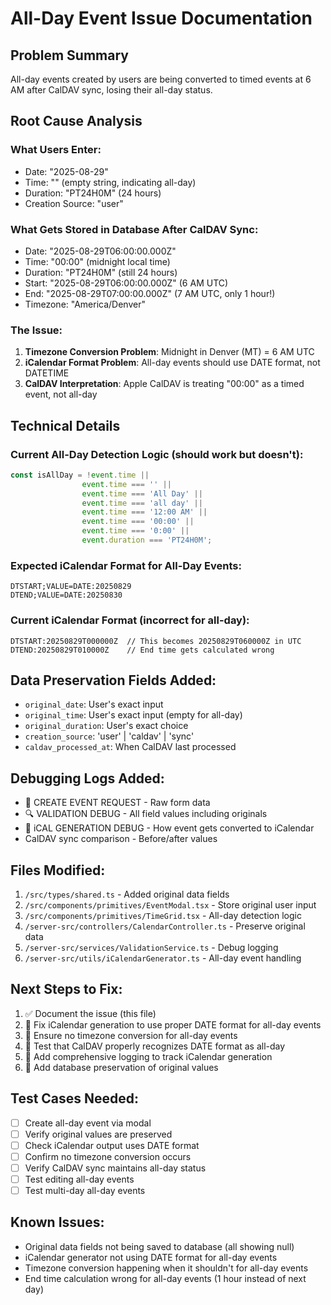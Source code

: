 # All-Day Event Issue Documentation

## Problem Summary
All-day events created by users are being converted to timed events at 6 AM after CalDAV sync, losing their all-day status.

## Root Cause Analysis

### What Users Enter:
- Date: "2025-08-29"
- Time: "" (empty string, indicating all-day)
- Duration: "PT24H0M" (24 hours)
- Creation Source: "user"

### What Gets Stored in Database After CalDAV Sync:
- Date: "2025-08-29T06:00:00.000Z" 
- Time: "00:00" (midnight local time)
- Duration: "PT24H0M" (still 24 hours)
- Start: "2025-08-29T06:00:00.000Z" (6 AM UTC)
- End: "2025-08-29T07:00:00.000Z" (7 AM UTC, only 1 hour!)
- Timezone: "America/Denver"

### The Issue:
1. **Timezone Conversion Problem**: Midnight in Denver (MT) = 6 AM UTC
2. **iCalendar Format Problem**: All-day events should use DATE format, not DATETIME
3. **CalDAV Interpretation**: Apple CalDAV is treating "00:00" as a timed event, not all-day

## Technical Details

### Current All-Day Detection Logic (should work but doesn't):
```typescript
const isAllDay = !event.time || 
                event.time === '' || 
                event.time === 'All Day' || 
                event.time === 'all day' ||
                event.time === '12:00 AM' ||
                event.time === '00:00' ||
                event.time === '0:00' ||
                event.duration === 'PT24H0M';
```

### Expected iCalendar Format for All-Day Events:
```
DTSTART;VALUE=DATE:20250829
DTEND;VALUE=DATE:20250830
```

### Current iCalendar Format (incorrect for all-day):
```
DTSTART:20250829T000000Z  // This becomes 20250829T060000Z in UTC
DTEND:20250829T010000Z    // End time gets calculated wrong
```

## Data Preservation Fields Added:
- `original_date`: User's exact input
- `original_time`: User's exact input (empty for all-day)
- `original_duration`: User's exact choice
- `creation_source`: 'user' | 'caldav' | 'sync'
- `caldav_processed_at`: When CalDAV last processed

## Debugging Logs Added:
- 📨 CREATE EVENT REQUEST - Raw form data
- 🔍 VALIDATION DEBUG - All field values including originals
- 📅 iCAL GENERATION DEBUG - How event gets converted to iCalendar
- CalDAV sync comparison - Before/after values

## Files Modified:
1. `/src/types/shared.ts` - Added original data fields
2. `/src/components/primitives/EventModal.tsx` - Store original user input
3. `/src/components/primitives/TimeGrid.tsx` - All-day detection logic
4. `/server-src/controllers/CalendarController.ts` - Preserve original data
5. `/server-src/services/ValidationService.ts` - Debug logging
6. `/server-src/utils/iCalendarGenerator.ts` - All-day event handling

## Next Steps to Fix:
1. ✅ Document the issue (this file)
2. 🔄 Fix iCalendar generation to use proper DATE format for all-day events
3. 🔄 Ensure no timezone conversion for all-day events
4. 🔄 Test that CalDAV properly recognizes DATE format as all-day
5. 🔄 Add comprehensive logging to track iCalendar generation
6. 🔄 Add database preservation of original values

## Test Cases Needed:
- [ ] Create all-day event via modal
- [ ] Verify original values are preserved
- [ ] Check iCalendar output uses DATE format
- [ ] Confirm no timezone conversion occurs
- [ ] Verify CalDAV sync maintains all-day status
- [ ] Test editing all-day events
- [ ] Test multi-day all-day events

## Known Issues:
- Original data fields not being saved to database (all showing null)
- iCalendar generator not using DATE format for all-day events
- Timezone conversion happening when it shouldn't for all-day events
- End time calculation wrong for all-day events (1 hour instead of next day)
